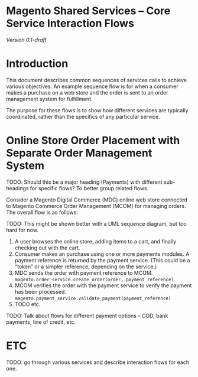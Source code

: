 Magento Shared Services – Core Service Interaction Flows
========================================================
*Version 0.1-draft*

# Introduction

This document describes common sequences of services calls to achieve various objectives. An example sequence flow is for when a consumer makes a purchase on a web store and the order is sent to an order management system for fulfillment.

The purpose for these flows is to show how different services are typically coordinated, rather than the specifics of any particular service.

# Online Store Order Placement with Separate Order Management System

TODO: Should this be a major heading (Payments) with different sub-headings for specific flows? To better group related flows.

Consider a Magento Digital Commerce (MDC) online web store connected to Magento Commerce Order Management (MCOM) for managing orders. The overall flow is as follows:

TODO: This might be shown better with a UML sequence diagram, but too hard for now.

1. A user browses the online store, adding items to a cart, and finally checking out with the cart.
2. Consumer makes an purchase using one or more payments modules. A payment reference is returned by the payment service. (This could be a “token” or a simpler reference, depending on the service.)
3. MDC sends the order with payment reference to MCOM. `magento.order_service.create_order(order, payment reference)`
4. MCOM verifies the order with the payment service to verify the payment has been processed. `magento.payment_service.validate_payment(payment_reference)`
5. TODO etc.

TODO: Talk about flows for different payment options – COD, bank payments, line of credit, etc.

# ETC

TODO: go through various services and describe interaction flows for each one.
